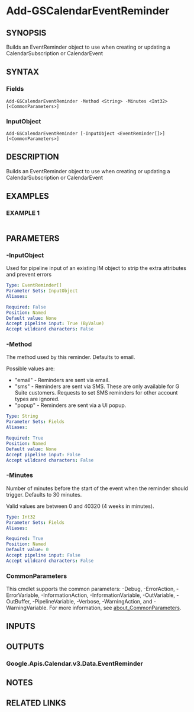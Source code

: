 # Add-GSCalendarEventReminder

## SYNOPSIS
Builds an EventReminder object to use when creating or updating a CalendarSubscription or CalendarEvent

## SYNTAX

### Fields
```
Add-GSCalendarEventReminder -Method <String> -Minutes <Int32> [<CommonParameters>]
```

### InputObject
```
Add-GSCalendarEventReminder [-InputObject <EventReminder[]>] [<CommonParameters>]
```

## DESCRIPTION
Builds an EventReminder object to use when creating or updating a CalendarSubscription or CalendarEvent

## EXAMPLES

### EXAMPLE 1
```

```

## PARAMETERS

### -InputObject
Used for pipeline input of an existing IM object to strip the extra attributes and prevent errors

```yaml
Type: EventReminder[]
Parameter Sets: InputObject
Aliases:

Required: False
Position: Named
Default value: None
Accept pipeline input: True (ByValue)
Accept wildcard characters: False
```

### -Method
The method used by this reminder.
Defaults to email.

Possible values are:
* "email" - Reminders are sent via email.
* "sms" - Reminders are sent via SMS.
These are only available for G Suite customers.
Requests to set SMS reminders for other account types are ignored.
* "popup" - Reminders are sent via a UI popup.

```yaml
Type: String
Parameter Sets: Fields
Aliases:

Required: True
Position: Named
Default value: None
Accept pipeline input: False
Accept wildcard characters: False
```

### -Minutes
Number of minutes before the start of the event when the reminder should trigger.
Defaults to 30 minutes.

Valid values are between 0 and 40320 (4 weeks in minutes).

```yaml
Type: Int32
Parameter Sets: Fields
Aliases:

Required: True
Position: Named
Default value: 0
Accept pipeline input: False
Accept wildcard characters: False
```

### CommonParameters
This cmdlet supports the common parameters: -Debug, -ErrorAction, -ErrorVariable, -InformationAction, -InformationVariable, -OutVariable, -OutBuffer, -PipelineVariable, -Verbose, -WarningAction, and -WarningVariable. For more information, see [about_CommonParameters](http://go.microsoft.com/fwlink/?LinkID=113216).

## INPUTS

## OUTPUTS

### Google.Apis.Calendar.v3.Data.EventReminder
## NOTES

## RELATED LINKS

